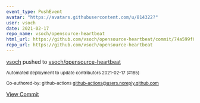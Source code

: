 ```yaml
---
event_type: PushEvent
avatar: "https://avatars.githubusercontent.com/u/814322?"
user: vsoch
date: 2021-02-17
repo_name: vsoch/opensource-heartbeat
html_url: https://github.com/vsoch/opensource-heartbeat/commit/74a599f07f816f275ccd16ca92a38a2c9646dc0f
repo_url: https://github.com/vsoch/opensource-heartbeat
---
```


<a href='https://github.com/vsoch' target='_blank'>vsoch</a> pushed to <a href='https://github.com/vsoch/opensource-heartbeat' target='_blank'>vsoch/opensource-heartbeat</a>

<small>Automated deployment to update contributors 2021-02-17 (#185)

Co-authored-by: github-actions <github-actions@users.noreply.github.com></small>

<a href='https://github.com/vsoch/opensource-heartbeat/commit/74a599f07f816f275ccd16ca92a38a2c9646dc0f' target='_blank'>View Commit</a>